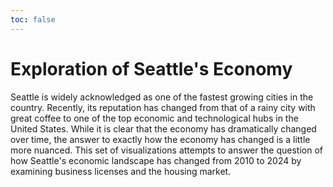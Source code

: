 ```yaml
---
toc: false
---
```


# Exploration of Seattle's Economy

Seattle is widely acknowledged as one of the fastest growing cities in the country. Recently, its reputation has changed from that of a rainy city with great coffee to one of the top economic and technological hubs in the United States. While it is clear that the economy has dramatically changed over time, the answer to exactly how the economy has changed is a little more nuanced. This set of visualizations attempts to answer the question of how Seattle's economic landscape has changed from 2010 to 2024 by examining business licenses and the housing market.
